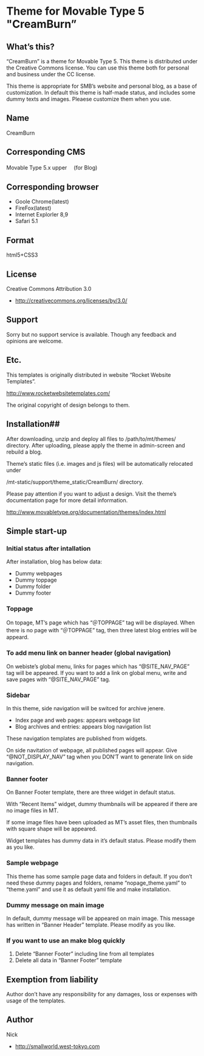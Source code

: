 # Theme for Movable Type 5 "CreamBurn” #

## What’s this? ##
“CreamBurn” is a theme for Movable Type 5. This theme is distributed under the Creative Commons license. You can use this theme both for personal and business under the CC license.

This theme is appropriate for SMB’s website and personal blog, as a base of customization. In default this theme is half-made status, and includes some dummy texts and images. Pleaese customize them when you use.

## Name ##
CreamBurn

## Corresponding CMS ##
Movable Type 5.x upper　
(for Blog)

## Corresponding browser ##
* Goole Chrome(latest)
* FireFox(latest)
* Internet Explorler 8,9
* Safari 5.1

## Format ##
html5+CSS3

## License ##
Creative Commons Attribution 3.0
* http://creativecommons.org/licenses/by/3.0/

## Support ##
Sorry but no support service is available. 
Though any feedback and opinions are welcome.

## Etc. ##
This templates is originally distributed in website “Rocket Website Templates”.

http://www.rocketwebsitetemplates.com/

The original copyright of design belongs to them.

## Installation##
After downloading, unzip and deploy all files to /path/to/mt/themes/ directory.  After uploading, please apply the theme in admin-screen and rebuild a blog.

Theme’s static files (i.e. images and js files) will be automatically relocated under

/mt-static/support/theme_static/CreamBurn/ directory.  

Please pay attention if you want to adjust a design.  Visit the theme’s documentation page for more detail information.

http://www.movabletype.org/documentation/themes/index.html


## Simple start-up ##

### Initial status after intallation ###

After installation, blog has below data:
* Dummy webpages
* Dummy toppage
* Dummy folder
* Dummy footer

### Toppage ###
On topage, MT’s page which has “＠TOPPAGE” tag will be displayed.  When there is no page with “＠TOPPAGE” tag, then three latest blog entries will be appeard.

### To add menu link on banner header (global navigation) ###
On webiste’s global menu, links for pages which has “@SITE_NAV_PAGE” tag will be appeared. If you want to add a link on global menu, write and save pages with “@SITE_NAV_PAGE” tag.

### Sidebar ###
In this theme, side navigation will be switced for archive jenere.
* Index page and web pages: appears webpage list
* Blog archives and entries: appears blog navigation list

These navigation templates are published from widgets.

On side navitation of webpage, all published pages will appear. Give “@NOT_DISPLAY_NAV” tag when you DON’T want to generate link on side navigation.

### Banner footer ###

On Banner Footer template, there are three widget in default status.

With “Recent Items” widget, dummy thumbnails will be appeared if there are no image files in MT.

If some image files have been uploaded as MT’s asset files, then thumbnails with square shape will be appeared.

Widget templates has dummy data in it’s default status. Please modify them as you like.

### Sample webpage ###
This theme has some sample page data and folders in default. If you don’t need these dummy pages and folders, rename “nopage_theme.yaml” to “theme.yaml” and use it as default yaml file and make installation.

### Dummy message on main image ###
In default, dummy message will be appeared on main image. This message has written in “Banner Header” template. Please modify as you like.

### If you want to use an make blog quickly ###

1. Delete “Banner Footer” including line from all templates
2. Delete all data in “Banner Footer” template

## Exemption from liability ##
Author don’t have any responsibility for any damages, loss or expenses with usage of the templates. 

## Author ##
Nick
* http://smallworld.west-tokyo.com